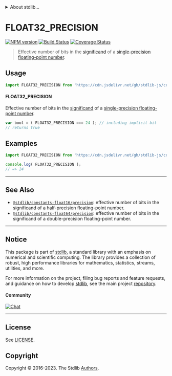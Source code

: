 <!--

@license Apache-2.0

Copyright (c) 2018 The Stdlib Authors.

Licensed under the Apache License, Version 2.0 (the "License");
you may not use this file except in compliance with the License.
You may obtain a copy of the License at

   http://www.apache.org/licenses/LICENSE-2.0

Unless required by applicable law or agreed to in writing, software
distributed under the License is distributed on an "AS IS" BASIS,
WITHOUT WARRANTIES OR CONDITIONS OF ANY KIND, either express or implied.
See the License for the specific language governing permissions and
limitations under the License.

-->


<details>
  <summary>
    About stdlib...
  </summary>
  <p>We believe in a future in which the web is a preferred environment for numerical computation. To help realize this future, we've built stdlib. stdlib is a standard library, with an emphasis on numerical and scientific computation, written in JavaScript (and C) for execution in browsers and in Node.js.</p>
  <p>The library is fully decomposable, being architected in such a way that you can swap out and mix and match APIs and functionality to cater to your exact preferences and use cases.</p>
  <p>When you use stdlib, you can be absolutely certain that you are using the most thorough, rigorous, well-written, studied, documented, tested, measured, and high-quality code out there.</p>
  <p>To join us in bringing numerical computing to the web, get started by checking us out on <a href="https://github.com/stdlib-js/stdlib">GitHub</a>, and please consider <a href="https://opencollective.com/stdlib">financially supporting stdlib</a>. We greatly appreciate your continued support!</p>
</details>

# FLOAT32_PRECISION

[![NPM version][npm-image]][npm-url] [![Build Status][test-image]][test-url] [![Coverage Status][coverage-image]][coverage-url] <!-- [![dependencies][dependencies-image]][dependencies-url] -->

> Effective number of bits in the [significand][significand] of a [single-precision floating-point number][ieee754].



<section class="usage">

## Usage

```javascript
import FLOAT32_PRECISION from 'https://cdn.jsdelivr.net/gh/stdlib-js/constants-float32-precision@deno/mod.js';
```

#### FLOAT32_PRECISION

Effective number of bits in the [significand][significand] of a [single-precision floating-point number][ieee754].

```javascript
var bool = ( FLOAT32_PRECISION === 24 ); // including implicit bit
// returns true
```

</section>

<!-- /.usage -->

<section class="examples">

## Examples

<!-- TODO: better example -->

<!-- eslint no-undef: "error" -->

```javascript
import FLOAT32_PRECISION from 'https://cdn.jsdelivr.net/gh/stdlib-js/constants-float32-precision@deno/mod.js';

console.log( FLOAT32_PRECISION );
// => 24
```

</section>

<!-- /.examples -->

<!-- C interface documentation. -->



<!-- Section for related `stdlib` packages. Do not manually edit this section, as it is automatically populated. -->

<section class="related">

* * *

## See Also

-   <span class="package-name">[`@stdlib/constants-float16/precision`][@stdlib/constants/float16/precision]</span><span class="delimiter">: </span><span class="description">effective number of bits in the significand of a half-precision floating-point number.</span>
-   <span class="package-name">[`@stdlib/constants-float64/precision`][@stdlib/constants/float64/precision]</span><span class="delimiter">: </span><span class="description">effective number of bits in the significand of a double-precision floating-point number.</span>

</section>

<!-- /.related -->

<!-- Section for all links. Make sure to keep an empty line after the `section` element and another before the `/section` close. -->


<section class="main-repo" >

* * *

## Notice

This package is part of [stdlib][stdlib], a standard library with an emphasis on numerical and scientific computing. The library provides a collection of robust, high performance libraries for mathematics, statistics, streams, utilities, and more.

For more information on the project, filing bug reports and feature requests, and guidance on how to develop [stdlib][stdlib], see the main project [repository][stdlib].

#### Community

[![Chat][chat-image]][chat-url]

---

## License

See [LICENSE][stdlib-license].


## Copyright

Copyright &copy; 2016-2023. The Stdlib [Authors][stdlib-authors].

</section>

<!-- /.stdlib -->

<!-- Section for all links. Make sure to keep an empty line after the `section` element and another before the `/section` close. -->

<section class="links">

[npm-image]: http://img.shields.io/npm/v/@stdlib/constants-float32-precision.svg
[npm-url]: https://npmjs.org/package/@stdlib/constants-float32-precision

[test-image]: https://github.com/stdlib-js/constants-float32-precision/actions/workflows/test.yml/badge.svg?branch=main
[test-url]: https://github.com/stdlib-js/constants-float32-precision/actions/workflows/test.yml?query=branch:main

[coverage-image]: https://img.shields.io/codecov/c/github/stdlib-js/constants-float32-precision/main.svg
[coverage-url]: https://codecov.io/github/stdlib-js/constants-float32-precision?branch=main

<!--

[dependencies-image]: https://img.shields.io/david/stdlib-js/constants-float32-precision.svg
[dependencies-url]: https://david-dm.org/stdlib-js/constants-float32-precision/main

-->

[chat-image]: https://img.shields.io/gitter/room/stdlib-js/stdlib.svg
[chat-url]: https://app.gitter.im/#/room/#stdlib-js_stdlib:gitter.im

[stdlib]: https://github.com/stdlib-js/stdlib

[stdlib-authors]: https://github.com/stdlib-js/stdlib/graphs/contributors

[umd]: https://github.com/umdjs/umd
[es-module]: https://developer.mozilla.org/en-US/docs/Web/JavaScript/Guide/Modules

[deno-url]: https://github.com/stdlib-js/constants-float32-precision/tree/deno
[umd-url]: https://github.com/stdlib-js/constants-float32-precision/tree/umd
[esm-url]: https://github.com/stdlib-js/constants-float32-precision/tree/esm
[branches-url]: https://github.com/stdlib-js/constants-float32-precision/blob/main/branches.md

[stdlib-license]: https://raw.githubusercontent.com/stdlib-js/constants-float32-precision/main/LICENSE

[ieee754]: https://en.wikipedia.org/wiki/IEEE_754-1985

[significand]: https://en.wikipedia.org/wiki/Significand

<!-- <related-links> -->

[@stdlib/constants/float16/precision]: https://github.com/stdlib-js/constants-float16-precision/tree/deno

[@stdlib/constants/float64/precision]: https://github.com/stdlib-js/constants-float64-precision/tree/deno

<!-- </related-links> -->

</section>

<!-- /.links -->
